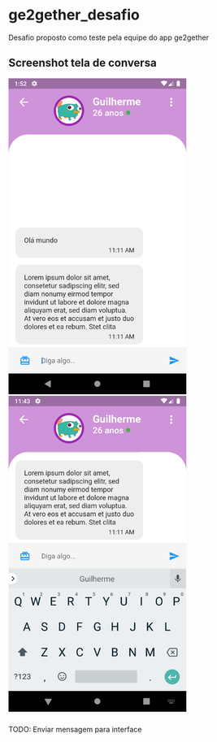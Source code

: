 # ge2gether_desafio

Desafio proposto como teste pela equipe do app ge2gether

## Screenshot tela de conversa

<p float="left">
  <img src="https://github.com/fonsecguilherme/desafio_ge2gether/blob/master/screenshots/screenshot.png" width="350" />
  <img src="https://github.com/fonsecguilherme/desafio_ge2gether/blob/master/screenshots/Screenshot%202.png" width="350" /> 
</p>


###
TODO: Enviar mensagem para interface
